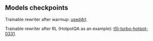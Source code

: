 ## Models checkpoints ##

Trainable rewriter after warmup: [used4rl](https://drive.google.com/drive/folders/1NpvRC0TivgCYEgui9XrXhIrUO7x4SX5V?usp=sharing).

Trainable rewriter after RL (HotpotQA as an example): [t5l-turbo-hotpot-0331](https://drive.google.com/drive/folders/1NpvRC0TivgCYEgui9XrXhIrUO7x4SX5V?usp=sharing).